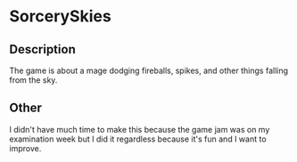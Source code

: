 # SorcerySkies

## Description

The game is about a mage dodging fireballs, spikes, and other things falling from the sky.

## Other

I didn't have much time to make this because the game jam was on my examination week but I did it regardless because it's fun and I want to improve.
